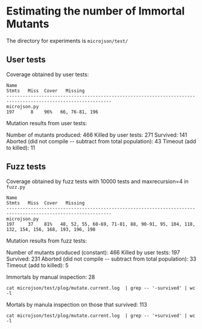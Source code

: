 # Estimating the number of Immortal Mutants

The directory for experiments is `microjson/test/`

## User tests
Coverage obtained by user tests:

```
Name                                                                            Stmts   Miss  Cover   Missing
-------------------------------------------------------------------------------------------------------------
microjson.py                                                                      197      8    96%   66, 76-81, 196
```



Mutation results from user tests:

Number of mutants produced: 466
Killed by user tests: 271
Survived: 141
Aborted (did not compile -- subtract from total population): 43
Timeout (add to killed): 11


## Fuzz tests

Coverage obtained by fuzz tests with 10000 tests and maxrecursion=4 in `fuzz.py`

```
Name
Stmts   Miss  Cover   Missing
-------------------------------------------------------------------------------------------------------------
microjson.py
197     37    81%   48, 52, 55, 60-69, 71-81, 88, 90-91, 95, 104, 118, 132, 154, 156, 168, 193, 196, 198
```


Mutation results from fuzz tests:

Number of mutants produced (constant): 466
Killed by user tests: 197
Survived: 231
Aborted (did not compile -- subtract from total population): 33
Timeout (add to killed): 5

Immortals by manual inspection: 28
```
cat microjson/test/plog/mutate.current.log  | grep -- '-survived' | wc -l
```
Mortals by manula inspection on those that survived: 113
```
cat microjson/test/plog/mutate.current.log  | grep -- '+survived' | wc -l
```
